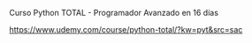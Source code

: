 Curso Python TOTAL - Programador Avanzado en 16 días

https://www.udemy.com/course/python-total/?kw=pyt&src=sac
